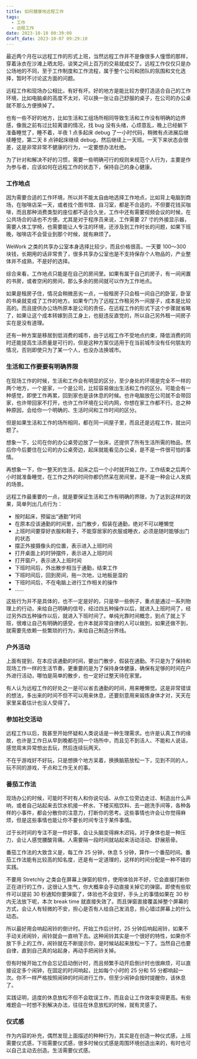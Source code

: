 ```yaml
---
title: 如何健康地远程工作
tags:
  - 工作
  - 远程工作
date: 2023-10-10 00:39:09
draft_date: 2023-10-07 09:29:10
---
```




最近两个月在以远程工作的形式上班，当然远程工作并不是像很多人憧憬的那样，穿着泳衣在沙滩上晒太阳，谈笑之间上百万的交易就成交了。远程工作仅仅只是办公场地的不同，至于工作制度和工作流程，属于整个公司和团队的氛围和文化选择，暂时不讨论这方面的问题。

远程工作和现场办公相比，有好有坏。好的地方是能比较方便打造适合自己的工作环境，比如电脑桌的高度不太对，可以换一张让自己舒服的桌子，在公司的办公桌就不那么方便换掉了。

也有一些不好的地方，比如生活和工组场所相同导致生活和工作没有明确的边界感，像我之前有过比较离谱的情况，找 bug 没有头绪，心烦意乱，晚上已经躺下准备睡觉了，睡不着，半夜 1 点多起床 debug 了一小时代码，稍微有点进展后继续睡觉，第二天 8 点钟起床继续 debug，然后继续上一天班。一天下来状态会很差，这是非常非常不健康的行为，一定要想办法杜绝。

为了针对和解决不好的习惯，需要一些明确可行的规则来规范个人行为，主要是作为参与者，应该如何在远程工作的状态下，保持自己的身心健康。

### 工作地点

因为需要合适的工作环境，所以并不能太自由地选择工作地点，比如背上电脑到商场，在咖啡店呆一天，或者找个图书馆、自习室，都是不合适的，不但要花钱买咖啡，而且那种消费类型的座位都不适合久坐，工作中还有需要视频会议的时候，在公共场合的话也不方便。尤其是对于程序员来说，工作需要 27 寸的外接显示器，需要人体工学椅，也需要能让人专注的环境，还涉及到工作时长的问题，如果下班晚，咖啡店不会营业到那个时候，就有麻烦了。

WeWork 之类的共享办公室本身选择比较少，而且价格很高，一天要 100～300 块钱，长期用的话非常贵了，很多共享办公室也是不支持保存个人物品的，产业整体并不成熟，不是好的选择。

综合来看，工作地点只能是在自己的房间里。如果有属于自己的房子，有一间闲置的书房，或者空闲的房间，那么多余的房间就可以作为工作地点。

如果是租房子住，情况会稍微恶劣一点，一般租房子只会租一间自己的卧室，卧室的书桌就变成了工作的地方。如果专门为了远程工作租另外一间屋子，成本是比较高的。而且提供办公场所原本是公司的责任，在远程工作的形式下这个步骤就省略了，如果让这个成本转嫁到员工身上，也挺违反直觉的，所以自己另外租一间房子实在是没有道理。

还有一种方案是移居到低消费的城市，由于远程工作不受地点约束，降低消费的同时还能提高生活质量是可行的，但是这种方案仅适用于在当前城市没有任何朋友的情况，否则即使只为了某一个人，也没办法换城市。

### 生活和工作要要有明确界限

在现场工作的时候，生活和工作会有明显的区分，至少身处的环境是完全不一样的两个地方，一个是家，一个是公司，比较容易做出生活和工作的区分。可能会有一种感觉，即使工作再累，回到家也是该休息的时候。也许电脑放在公司就不会带回家，也许带回家不打开，也许工作环境在公司内网，你想在家工作都不行。总之种种原因，会给你一个明确的、生活时间和工作时间的区分。

但是如果生活和工作的场所相同，都在同一间屋子里，而且还是远程工作，就出问题了。

想象一下，公司在你的办公桌旁边放了一张床，还提供了所有生活所需的物品，然后你今后要住在公司的办公桌旁边，起床就能看见办公桌，是不是一件很可怕的事情。

再想象一下，你一整天的生活，起床之后一个小时就开始工作，工作结束之后两个小时就准备睡觉，在工作之外的时间你都仍然呆在房间里，是不是一种会让人发疯的场景。

远程工作最重要的一点，就是要保证生活和工作有明确的界限，为了达到这样的效果，简单列出几点行为：

- 按时起床，预留出“通勤”时间
- 在原本应该通勤的时间里，出门散步，假装在通勤，绝对不可以睡懒觉
- 上班时间要穿好衣服和鞋子，不能穿居家的衣服或睡衣，必须是随时能够出门的状态
- 摆正外接摄像头的位置，表示进入上班时间
- 打开桌面上的时钟摆件，表示进入上班时间
- 打开窗户，表示进入上班时间
- 下班时间后，外出散步相当于通勤，结束工作
- 下班时间后，回到房间，拖一次地，让地板是湿的
- 下班时间后，不在电脑上进行工作相关的操作
- ……

这些行为并不是具体的，也不一定是好的，只是举一些例子，重点是通过一系列物理上的行动，来给自己明确的信号，经过四五种操作以后，就进入上班时间了，经过另外四五种操作以后，就进入下班时间了。单纯光靠时间概念，到点了就上下班，很难让自己有明确的感受，也许本就非常自律的人可以做到，如果还做不到，就需要先依赖一些繁琐的行为，来给自己制造分界线。

### 户外活动

上面有提到，在本应该通勤的时间，要出门散步，假装在通勤。不只是为了保持和现场工作一样的生活节奏，更重要的是为了保持身体健康，确保有足够的时间在户外进行活动，哪怕是简单的散步，也一定好过整天待在家里。

有人认为远程工作的好处之一是可以省去通勤的时间，用来睡懒觉。这是非常错误的想法，多出来的时间不但不可以用来休息，还要刻意用来锻炼身体才对，天天在家里呆着估计也没人受得了。

### 参加社交活动

远程工作以后，我甚至开始怀疑和人类说话是一种生理需求。也许是认真工作的缘故，也许是工作日从早到晚都在同一个场所中，而且见不到活人、不能和人说话，感觉周末异常想出去玩，然后连续玩两天。

不在乎游戏好不好玩，只是想换个地方呆着，换换脑筋放松一下，见到不同的人，玩不同的游戏，干点和工作无关的事。

### 番茄工作法

现场办公的时候，可能时不时有人和你说句话、从你工位旁边走过、制造出什么声响，或者自己站起来去饮水机接一杯水、下楼买瓶饮料、去一趟洗手间等，各种各样的小事件，都会分散你的注意力，打断你的思考。这些事情也许会让你觉得麻烦，但是这些事情也能让你不要长时间专注于某件事情。

过于长时间的专注不是一件好事，会让头脑变得麻木迟钝，对于身体也是一种压力，会让人感觉腰酸背痛。人需要隔一段时间就站起来活动活动、舒展筋骨。

番茄工作法的大致含义是，每工作 25 分钟，休息 5 分钟，算作一个番茄时间。番茄工作法能有比较高的知名度，还是有一定道理的，这样的时间分配是一种不错的实践。

不要用 Stretchly 之类会在屏幕上弹窗的软件，使用体验并不好，它会直接打断你正在进行的工作，这很让人生气，你大概率会手动直接关掉它的弹窗。即使有些软件可以提前 30 秒通知你要弹窗了，体验也不会变好，手头上的事情如果在 30 秒内无法放下呢，本次 break time 就直接失效了。而且弹窗直接覆盖掉整个屏幕的方式，会让人有轻微的不安，担心是否有人给自己发消息，担心错过屏幕上的什么动态。

所以最好用会响起闹铃的倒计时。开始工作后计时，25 分钟后响起闹铃，如果不手动关闭闹铃，闹铃就会一直响下去。这种闹铃其实是一个很好的特性，如果你不放下手上的工作，闹铃就在不断提示你，是时候站起来放松一下了。当然自己也要自律，直到自己真的站起身，再动手把闹铃关掉。

但有时候开始工作会忘记启动倒计时，而且频繁手动开启倒计时也很麻烦，可以直接设定多个闹钟，在固定的时间响起，比如每个小时的 25 分和 55 分都响起一次。你不一样严格按照闹钟的时间进行工作，但至少闹钟会按时提醒你，该休息了。

实践证明，适度的休息放松不但不会耽误工作，而且会让工作效率变得更高。有些难题会一时想不到解决办法，往往在休息放松的时候，就有灵感了。

### 仪式感

作为内容的补充，偶然发现上面描述的种种行为，其实是在创造一种仪式感，上班需要仪式感，下班需要仪式感，很多时候仪式感是周围环境创造出来的，有时也可以自己主动去创造。生活需要仪式感。

